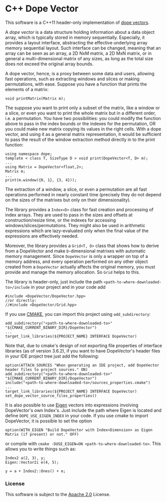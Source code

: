 C++ Dope Vector
===============

This software is a C++11 header-only implementation of [dope vectors](https://en.wikipedia.org/wiki/Dope_vector).

A *dope vector* is a data structure holding information about a data object array, which is typically stored in memory sequentially.
Especially, it provides a layout interface, abstracting the effective underlying array memory sequential layout.
Such interface can be changed, meaning that an array can be seen as an array, a 2D NxM matrix, a 2D MxN matrix, or in general a multi-dimensional matrix of any sizes, as long as the total size does not exceed the original array bounds.

A dope vector, hence, is a proxy between some data and users, allowing fast operations, such as extracting windows and slices or making permutations, with ease.
Suppose you have a function that prints the elements of a matrix:

    void printMatrix(Matrix m);

The suppose you want to print only a subset of the matrix, like a window or a slice, or even you want to print the whole matrix but in a different order, i.e. a permutation.
You have two possibilities: you could modify the function above to pass in the index bounds or the indexes for the permutation, OR you could make new matrix copying its values in the right cells.
With a dope vector, and using it as a general matrix representation, it would be sufficient to pass the result of the window extraction method directly in to the print function:

    using namespace dope;
    template < class T, SizeType D > void print(DopeVector<T, D> m);
    ...
    using Matrix = DopeVector<float,2>;
    Matrix m;
    ...
    print(m.window({0, 1}, {3, 4}));

The extraction of a window, a slice, or even a permutation are all fast operations performed in nearly constant time (precisely they do not depend on the sizes of the matrixes but only on their dimensionality).

The library provides a `Index<D>` class for fast creation and processing of index arrays.
They are used to pass in the sizes and offsets at construction/resize time, or the indexes for accessing windows/slices/permutations.
They might also be used in arithmetic expressions which are lazy-evaluated only when the final value of the expressions are effectively needed.

Moreover, the library provides a `Grid<T, D>` class that shows how to derive from a DopeVector and make `D`-dimensional matrixes with automatic memory management.
Since `DopeVector` is only a wrapper on top of a memory address, and every operation performed on any other object created from a `DopeVector` actually affects the original memory, you must provide and manage the memory allocation.
So `Grid` helps to this.

The library is header-only, just include the path `<path-to-where-downloaded-to>/include` in your project and in your code add

    #include <DopeVector/DopeVector.hpp>
    //or directly:
    //#include <DopeVector/Grid.hpp>

If you use [CMAKE](https://cmake.org), you can import this project using `add_subdirectory`:

    add_subdirectory("<path-to-where-downloaded-to>" "${CMAKE_CURRENT_BINARY_DIR}/DopeVector")
    ...
    target_link_libraries(${PROJECT_NAME} INTERFACE DopeVector)

Note that, due to cmake's design of not exporting file properties of interface libraries (as of version 3.6.2), if you want to have DopeVector's header files in your IDE project tree just add the following:

    option(ATTACH_SOURCES "When generating an IDE project, add DopeVector header files to project sources." ON)
    add_subdirectory("<path-to-where-downloaded-to>" "${CMAKE_CURRENT_BINARY_DIR}/DopeVector")
    include("<path-to-where-downloaded-to>/sources_properties.cmake")
    ...
    target_link_libraries(${PROJECT_NAME} INTERFACE DopeVector)
    set_dope_vector_source_files_properties()


It is also possible to use [Eigen](http://eigen.tuxfamily.org) vectors into expressions involving DopeVector's own Index's.
Just include the path where Eigen is located and define `DOPE_USE_EIGEN_INDEX` in your code.
If you use cmake to import DopeVector, it is possible to set the option

    option(WITH_EIGEN "Build DopeVector with Index<Dimension> as Eigen Matrix (if present) or not." OFF)

or compile with `cmake -DUSE_EIGEN=ON <path-to-where-downloaded-to>`.
This allows you to write things such as:

    Index2 a(2, 3), y;
    Eigen::Vector2i e(4, 5);

    y = a + Index2::Ones() + e;
    


### License ###
This software is subject to the [Apache 2.0](http://www.apache.org/licenses/LICENSE-2.0.html) License.
